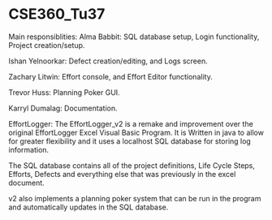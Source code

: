 # CSE360_Tu37
Main responsiblities:
  Alma Babbit: SQL database setup, Login functionality, Project creation/setup.
  
  Ishan Yelnoorkar: Defect creation/editing, and Logs screen.
  
  Zachary Litwin: Effort console, and Effort Editor functionality.
  
  Trevor Huss: Planning Poker GUI.
  
  Karryl Dumalag: Documentation.

EffortLogger: The EffortLogger_v2 is a remake and improvement over the original EffortLogger Excel Visual Basic Program.
It is Written in java to allow for greater flexibility and it uses a localhost SQL database for storing log information.

The SQL database contains all of the project definitions, Life Cycle Steps, Efforts, Defects and everything else that was
previously in the excel document. 

v2 also implements a planning poker system that can be run in the program and automatically updates in the SQL database. 
